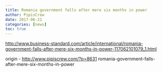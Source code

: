 ```yaml
---
title: Romania government falls after mere six months in power
author: PipisCrew
date: 2017-06-21
categories: [news]
toc: true
---
```


http://www.business-standard.com/article/international/romania-government-falls-after-mere-six-months-in-power-117062101079_1.html

origin - http://www.pipiscrew.com/?p=8631 romania-government-falls-after-mere-six-months-in-power